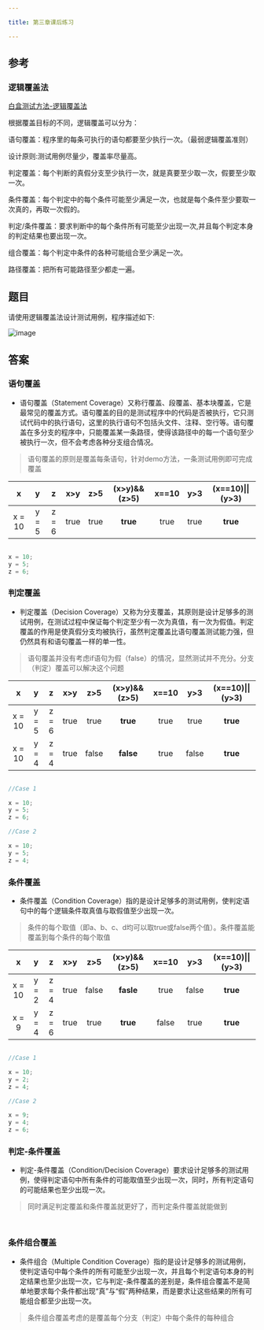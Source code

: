 ```yaml
---

title: 第三章课后练习

---
```


## 参考

### 逻辑覆盖法

[白盒测试方法-逻辑覆盖法](https://blog.csdn.net/IT_heima/article/details/124943269)

根据覆盖目标的不同，逻辑覆盖可以分为：

语句覆盖：程序里的每条可执行的语句都要至少执行一次。（最弱逻辑覆盖准则）

设计原则:测试用例尽量少，覆盖率尽量高。

判定覆盖：每个判断的真假分支至少执行一次，就是真要至少取一次，假要至少取一次。

条件覆盖：每个判定中的每个条件可能至少满足一次，也就是每个条件至少要取一次真的，再取一次假的。

判定/条件覆盖：要求判断中的每个条件所有可能至少出现一次,并且每个判定本身的判定结果也要出现一次。

组合覆盖：每个判定中条件的各种可能组合至少满足一次。

路径覆盖：把所有可能路径至少都走一遍。

## 题目

请使用逻辑覆盖法设计测试用例，程序描述如下:

![image](http://cyberdownload.anrunlu.net/20071157-1632968735968.png)

## 答案

### 语句覆盖

- 语句覆盖（Statement Coverage）又称行覆盖、段覆盖、基本块覆盖，它是最常见的覆盖方式。语句覆盖的目的是测试程序中的代码是否被执行，它只测试代码中的执行语句，这里的执行语句不包括头文件、注释、空行等。语句覆盖在多分支的程序中，只能覆盖某一条路径，使得该路径中的每一个语句至少被执行一次，但不会考虑各种分支组合情况。

> 语句覆盖的原则是覆盖每条语句，针对demo方法，一条测试用例即可完成覆盖

|x|y|z|x>y|z>5|**(x>y)&&(z>5)**|x==10|y>3|**(x==10)\|\|(y>3)**|
|:--:|:--:|:--:|:--:|:--:|:--:|:--:|:--:|:--:|
|x = 10|y = 5|z = 6|true|true|**true**|true|true|**true**|

```C

x = 10;
y = 5;
z = 6;

```

### 判定覆盖

- 判定覆盖（Decision Coverage）又称为分支覆盖，其原则是设计足够多的测试用例，在测试过程中保证每个判定至少有一次为真值，有一次为假值。判定覆盖的作用是使真假分支均被执行，虽然判定覆盖比语句覆盖测试能力强，但仍然具有和语句覆盖一样的单一性。

> 语句覆盖并没有考虑if语句为假（false）的情况，显然测试并不充分。分支（判定）覆盖可以解决这个问题

|x|y|z|x>y|z>5|**(x>y)&&(z>5)**|x==10|y>3|**(x==10)\|\|(y>3)**|
|:--:|:--:|:--:|:--:|:--:|:--:|:--:|:--:|:--:|
|x = 10|y = 5|z = 6|true|true|**true**|true|true|**true**|
|x = 10|y = 4|z = 4|true|false|**false**|true|false|**true**|

```C

//Case 1

x = 10;
y = 5;
z = 6;

//Case 2

x = 10;
y = 5;
z = 4;

```

### 条件覆盖

- 条件覆盖（Condition Coverage）指的是设计足够多的测试用例，使判定语句中的每个逻辑条件取真值与取假值至少出现一次。

> 条件的每个取值（即a、b、c、d均可以取true或false两个值）。条件覆盖能覆盖到每个条件的每个取值

|x|y|z|x>y|z>5|**(x>y)&&(z>5)**|x==10|y>3|**(x==10)\|\|(y>3)**|
|:--:|:--:|:--:|:--:|:--:|:--:|:--:|:--:|:--:|
|x = 10|y = 2|z = 4|true|false|**fasle**|true|false|**true**|
|x = 9|y = 4|z = 6|true|true|**true**|false|true|**true**|

```C

//Case 1

x = 10;
y = 2;
z = 4;

//Case 2

x = 9;
y = 4;
z = 6;

```

### 判定-条件覆盖

- 判定-条件覆盖（Condition/Decision Coverage）要求设计足够多的测试用例，使得判定语句中所有条件的可能取值至少出现一次，同时，所有判定语句的可能结果也至少出现一次。

> 同时满足判定覆盖和条件覆盖就更好了，而判定条件覆盖就能做到

```C



```

### 条件组合覆盖

- 条件组合（Multiple Condition Coverage）指的是设计足够多的测试用例，使判定语句中每个条件的所有可能至少出现一次，并且每个判定语句本身的判定结果也至少出现一次，它与判定-条件覆盖的差别是，条件组合覆盖不是简单地要求每个条件都出现“真”与“假”两种结果，而是要求让这些结果的所有可能组合都至少出现一次。

> 条件组合覆盖考虑的是覆盖每个分支（判定）中每个条件的每种组合

```C



```
